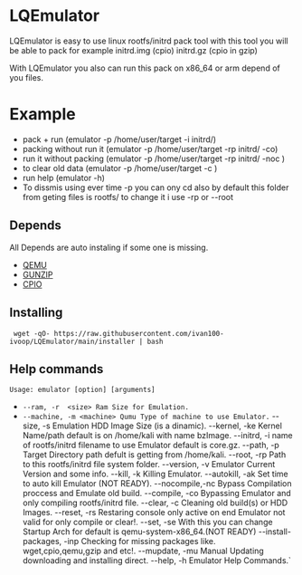 
# LQEmulator

LQEmulator is easy to use linux rootfs/initrd pack tool with this tool you will be able to pack for example initrd.img (cpio) initrd.gz (cpio in gzip)

With LQEmulator you also can run this pack on x86_64 or arm depend of you files.

# Example
- pack + run (emulator -p /home/user/target -i initrd/)
- packing without run it (emulator -p /home/user/target -rp initrd/ -co)
- run it without packing (emulator -p /home/user/target -rp initrd/ -noc )
- to clear old data (emulator -p /home/user/target -c )
- run help (emulator -h)
- To dissmis using ever time -p <path> you can ony cd <path> also by default this folder from geting files is rootfs/ to change it i use -rp <folder> or --root <folder> 
## Depends
All Depends are auto instaling if some one is missing.
 - [QEMU](https://www.qemu.org)
 - [GUNZIP](#)
 - [CPIO](#)

## Installing
` wget -qO- https://raw.githubusercontent.com/ivan100-ivoop/LQEmulator/main/installer | bash`

## Help commands
`Usage: emulator [option] [arguments]`

- `--ram, -r  <size> Ram Size for Emulation.`
- `--machine, -m <machine> Qumu Type of machine to use Emulator.`
--size, -s <size> Emulation HDD Image Size (is a dinamic).
--kernel, -ke <kernel name> Kernel Name/path default is on /home/kali with name bzImage.
--initrd, -i <initrd name> name of rootfs/initrd filename to use Emulator default is core.gz.
--path, -p <target> Target Directory path defult is getting from /home/kali.
--root, -rp <path> Path to this rootfs/initrd file system folder.
--version, -v Emulator Current Version and some info.
--kill, -k Killing Emulator.
--autokill, -ak <time> Set time to auto kill Emulator (NOT READY).
--nocompile,-nc Bypass Compilation proccess and Emulate old build.
--compile, -co Bypassing Emulator and only compiling rootfs/initrd file.
--clear, -c Cleaning old build(s) or HDD Images.
--reset, -rs Restaring console only active on end Emulator not valid for only compile or clear!.
--set, -se <qemu-arm-static> With this you can change Startup Arch for default is qemu-system-x86_64.(NOT READY)
--install-packages, -inp Checking for missing packages like. wget,cpio,qemu,gzip and etc!.
--mupdate, -mu Manual Updating downloading and installing direct.
--help, -h Emulator Help Commands.`
